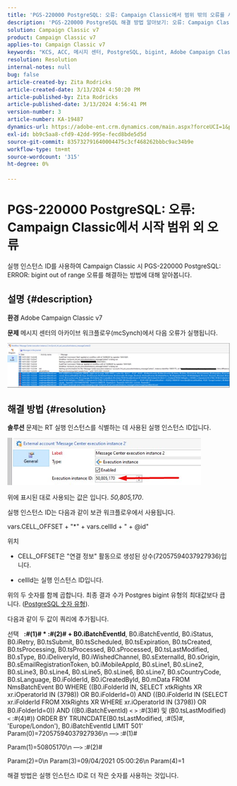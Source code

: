 ```yaml
---
title: 'PGS-220000 PostgreSQL: 오류: Campaign Classic에서 범위 밖의 오류를 시작합니다.'
description: 'PGS-220000 PostgreSQL 해결 방법 알아보기: 오류: Campaign Classic에서 범위 밖 오류 발생'
solution: Campaign Classic v7
product: Campaign Classic v7
applies-to: Campaign Classic v7
keywords: "KCS, ACC, 메시지 센터, PostgreSQL, bigint, Adobe Campaign Classic v7, PGS-220000, 오류: bigint 범위 외, 문제 해결"
resolution: Resolution
internal-notes: null
bug: false
article-created-by: Zita Rodricks
article-created-date: 3/13/2024 4:50:20 PM
article-published-by: Zita Rodricks
article-published-date: 3/13/2024 4:56:41 PM
version-number: 3
article-number: KA-19487
dynamics-url: https://adobe-ent.crm.dynamics.com/main.aspx?forceUCI=1&pagetype=entityrecord&etn=knowledgearticle&id=f1155bc4-59e1-ee11-904d-6045bd0065b6
exl-id: bb9c5aa8-cfd9-42dd-995e-fecd8bde5d5d
source-git-commit: 835732791640004475c3cf468262bbbc9ac34b9e
workflow-type: tm+mt
source-wordcount: '315'
ht-degree: 0%

---
```


# PGS-220000 PostgreSQL: 오류: Campaign Classic에서 시작 범위 외 오류


실행 인스턴스 ID를 사용하여 Campaign Classic 시 PGS-220000 PostgreSQL: ERROR: bigint out of range 오류를 해결하는 방법에 대해 알아봅니다.

## 설명 {#description}


<b>환경</b>
Adobe Campaign Classic v7

<b>문제</b>
메시지 센터의 아카이브 워크플로우(mcSynch)에서 다음 오류가 실행됩니다.

![](assets/___f3155bc4-59e1-ee11-904d-6045bd0065b6___.png)




## 해결 방법 {#resolution}


<b>솔루션</b>
문제는 RT 실행 인스턴스를 식별하는 데 사용된 실행 인스턴스 ID입니다.

![](assets/b19e48ed-65d1-ec11-a7b5-00224809c556.png)

위에 표시된 대로 사용되는 값은 입니다. *50,805,170*.

실행 인스턴스 ID는 다음과 같이 보관 워크플로우에서 사용됩니다.

vars.CELL_OFFSET + &quot;\*&quot; + vars.cellId + &quot; + @id&quot;

위치

- CELL_OFFSET은 &quot;연결 정보&quot; 활동으로 생성된 상수(72057594037927936)입니다.

- cellId는 실행 인스턴스 ID입니다.

위의 두 숫자를 함께 곱합니다. 최종 결과 수가 Postgres bigint 유형의 최대값보다 큽니다. ([PostgreSQL 숫자 유형](https://www.postgresql.org/docs/10/datatype-numeric.html)).

다음과 같이 두 값이 쿼리에 추가됩니다.

선택   <b>:#(1)# \* :#(2)# + B0.iBatchEventId</b>, B0.iBatchEventId, B0.iStatus, B0.iRetry, B0.tsSubmit, B0.tsScheduled, B0.tsExpiration, B0.tsCreated, B0.tsProcessing, B0.tsProcessed, B0.sProcessed, B0.tsLastModified, B0.sType, B0.iDeliveryId, B0.iWishedChannel, B0.sExternalId, B0.sOrigin, B0.sEmailRegistrationToken, b0.iMobileAppId, B0.sLine1, B0.sLine2, B0.sLine3, B0.sLine4, B0.sLine5, B0.sLine6, B0.sLine7, B0.sCountryCode, B0.sLanguage, B0.iFolderId, B0.iCreatedById, B0.mData FROM NmsBatchEvent B0 WHERE ((B0.iFolderId IN, SELECT xtkRights XR xr.iOperatorId IN (3798)) OR B0.iFolderId=0) AND ((B0.iFolderId IN (SELECT xr.iFolderId FROM XtkRights XR WHERE xr.iOperatorId IN (3798)) OR B0.iFolderId=0)) AND ((B0.iBatchEventId) `<` `>`  :#(3)#) 및 (B0.tsLastModified) `<`  :#(4)#)) ORDER BY TRUNCDATE(B0.tsLastModified, :#(5)#, &#39;Europe/London&#39;), B0.iBatchEventId LIMIT 501&#39; Param(0)=72057594037927936\n —`>`  :#(1)#

Param(1)=50805170\n —`>`  :#(2)#

Param(2)=0\n Param(3)=09/04/2021 05:00:26\n Param(4)=1

해결 방법은 실행 인스턴스 ID로 더 작은 숫자를 사용하는 것입니다.
